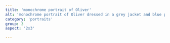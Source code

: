```yaml
---
title: 'monochrome portrait of Oliver'
alt: 'monochrome portrait of Oliver dressed in a grey jacket and blue pants standing in front of Sterling Pond with mountain view'
category: 'portraits'
group: 3
aspect: '2x3'

---
```

